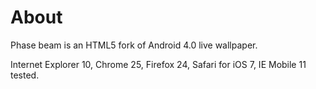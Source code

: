 # About

Phase beam is an HTML5 fork of Android 4.0 live wallpaper.

Internet Explorer 10, Chrome 25, Firefox 24, Safari for iOS 7, IE Mobile 11 tested.
